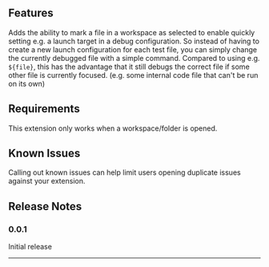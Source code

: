 ## Features

Adds the ability to mark a file in a workspace as selected to enable quickly setting e.g. a launch target in a debug configuration. So instead of having to create a new launch configuration for each test file, you can simply change the currently debugged file with a simple command. Compared to using e.g. `${file}`, this has the advantage that it still debugs the correct file if some other file is currently focused. (e.g. some internal code file that can't be run on its own)

## Requirements

This extension only works when a workspace/folder is opened.

## Known Issues

Calling out known issues can help limit users opening duplicate issues against your extension.

## Release Notes

### 0.0.1
Initial release

---
